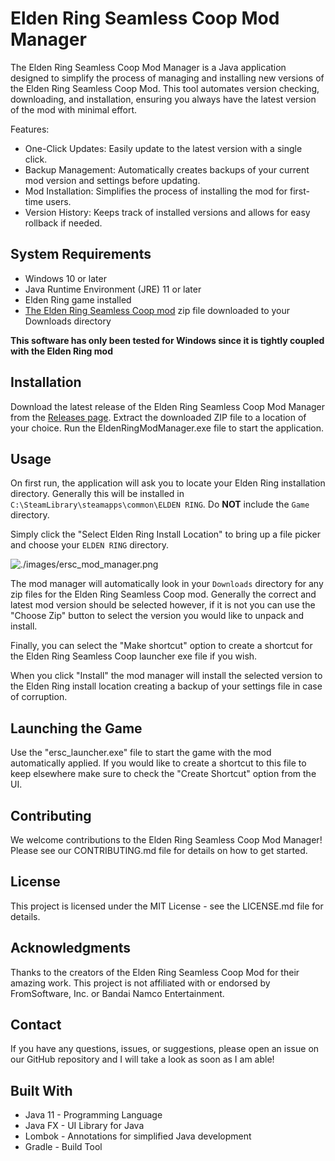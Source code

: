 # Elden Ring Seamless Coop Mod Manager

The Elden Ring Seamless Coop Mod Manager is a Java application designed to simplify the process of managing and installing new versions of the Elden Ring Seamless Coop Mod. 
This tool automates version checking, downloading, and installation, ensuring you always have the latest version of the mod with minimal effort.

Features:

- One-Click Updates: Easily update to the latest version with a single click.
- Backup Management: Automatically creates backups of your current mod version and settings before updating.
- Mod Installation: Simplifies the process of installing the mod for first-time users.
- Version History: Keeps track of installed versions and allows for easy rollback if needed.

## System Requirements

- Windows 10 or later
- Java Runtime Environment (JRE) 11 or later
- Elden Ring game installed
- [The Elden Ring Seamless Coop mod](https://www.nexusmods.com/eldenring/mods/510?tab=files) zip file downloaded to your Downloads directory

**This software has only been tested for Windows since it is tightly coupled with the Elden Ring mod**

## Installation

Download the latest release of the Elden Ring Seamless Coop Mod Manager from the [Releases page](https://github.com/cbartram/elden-ring-auto-update/releases). 
Extract the downloaded ZIP file to a location of your choice. Run the EldenRingModManager.exe file to start the application.

## Usage

On first run, the application will ask you to locate your Elden Ring installation directory. Generally this will be installed 
in `C:\SteamLibrary\steamapps\common\ELDEN RING`. Do **NOT** include the `Game` directory.

Simply click the "Select Elden Ring Install Location" to bring up a file picker and choose your `ELDEN RING` directory.

![./images/ersc_mod_manager.png](mod-manager-screenshot)

The mod manager will automatically look in your `Downloads` directory for any zip files for the Elden Ring Seamless Coop mod.
Generally the correct and latest mod version should be selected however, if it is not you can use the "Choose Zip" button to select the version you would like to 
unpack and install.

Finally, you can select the "Make shortcut" option to create a shortcut for the Elden Ring Seamless Coop launcher exe file if you wish.

When you click "Install" the mod manager will install the selected version to the Elden Ring install location creating a backup of your settings file in case of 
corruption.

## Launching the Game

Use the "ersc_launcher.exe" file to start the game with the mod automatically applied. If you would like to create a shortcut
to this file to keep elsewhere make sure to check the "Create Shortcut" option from the UI.

## Contributing
We welcome contributions to the Elden Ring Seamless Coop Mod Manager! Please see our CONTRIBUTING.md file for details on how to get started.

## License
This project is licensed under the MIT License - see the LICENSE.md file for details.

## Acknowledgments

Thanks to the creators of the Elden Ring Seamless Coop Mod for their amazing work.
This project is not affiliated with or endorsed by FromSoftware, Inc. or Bandai Namco Entertainment.

## Contact

If you have any questions, issues, or suggestions, please open an issue on our GitHub repository and I will take a look
as soon as I am able!

## Built With

- Java 11 - Programming Language
- Java FX - UI Library for Java
- Lombok - Annotations for simplified Java development
- Gradle - Build Tool